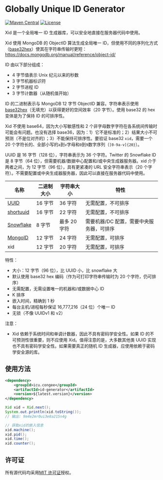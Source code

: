 # Globally Unique ID Generator

[![Maven Central](https://img.shields.io/maven-central/v/icu.congee/id-generator.svg)](https://search.maven.org/search?q=g:icu.congee%20AND%20a:id-generator) [![License](https://img.shields.io/badge/license-MIT-red.svg)](LICENSE)

Xid 是一个全局唯一 ID 生成器库，可以安全地直接在服务器代码中使用。

Xid 使用 MongoDB 的 ObjectID 算法生成全局唯一 ID，但使用不同的序列化方式（[base32hex](https://datatracker.ietf.org/doc/html/rfc4648#page-10)）使其在字符串传输时更短：
https://docs.mongodb.org/manual/reference/object-id/

ID 由以下部分组成：

- 4 字节值表示 Unix 纪元以来的秒数
- 3 字节机器标识符
- 2 字节进程 ID
- 3 字节计数器（从随机值开始）

ID 的二进制表示与 MongoDB 12 字节 ObjectID 兼容。字符串表示使用[base32hex](https://datatracker.ietf.org/doc/html/rfc4648#page-10)（无填充）以获得更好的空间效率（20 字节）。使用 base32 的 hex 变体是为了保持 ID 的可排序性。

Xid 不使用 base64，因为大小写敏感性和 2 个非字母数字字符在各系统间传输时可能会有问题。也没有选择 base36，因为：1）它不是标准的；2）结果大小不可预测（不是位对齐的）；3）不能保持可排序性。要验证 base32 `xid`，需要一个 20 个字符长的、全部小写的`a`到`v`字母和`0`到`9`数字序列（`[0-9a-v]{20}`）。

UUID 是 16 字节（128 位），字符串表示为 36 个字符。Twitter 的 Snowflake ID 是 8 字节（64 位），但需要机器/数据中心配置和/或中央生成器服务器。xid 介于两者之间，为 12 字节（96 位），具有更紧凑的 URL 安全字符串表示（20 个字符）。不需要配置或中央生成器服务器，因此可以直接在服务器代码中使用。

| 名称        | 二进制大小 | 字符串大小   | 特性                                     |
| ----------- | ---------- | ------------ | ---------------------------------------- |
| [UUID]      | 16 字节    | 36 字符      | 无需配置，不可排序                       |
| [shortuuid] | 16 字节    | 22 字符      | 无需配置，不可排序                       |
| [Snowflake] | 8 字节     | 最多 20 字符 | 需要机器/DC 配置，需要中央服务器，可排序 |
| [MongoID]   | 12 字节    | 24 字符      | 无需配置，可排序                         |
| xid         | 12 字节    | 20 字符      | 无需配置，可排序                         |

[UUID]: https://en.wikipedia.org/wiki/Universally_unique_identifier
[shortuuid]: https://github.com/stochastic-technologies/shortuuid
[Snowflake]: https://blog.twitter.com/2010/announcing-snowflake
[MongoID]: https://docs.mongodb.org/manual/reference/object-id/

特性：

- 大小：12 字节（96 位），比 UUID 小，比 snowflake 大
- 默认使用 base32 hex 编码（作为可打印字符串传输时为 20 个字符，仍可排序）
- 无需配置，无需设置唯一的机器和/或数据中心 ID
- K 排序
- 嵌入时间，精确到 1 秒
- 每台主机/进程每秒保证 16,777,216（24 位）个唯一 ID
- 无锁（不像 UUIDv1 和 v2）

注意：

- Xid 依赖于系统时间和单调计数器，因此不具有密码学安全性。如果 ID 的不可预测性很重要，则不应使用 Xid。值得注意的是，大多数其他类 UUID 实现也不具有密码学安全性。如果需要真正的随机 ID 生成器，应使用依赖于密码学安全源的库。

## 使用方法

```xml
<dependency>
    <groupId>icu.congee</groupId>
    <artifactId>id-generator</artifactId>
    <version>${latest.version}</version>
</dependency>
```

```java
Xid xid = Xid.next();
System.out.println(xid.toString());
// 输出: 9m4e2mr0ui3e8a215n4g

// 获取xid的嵌入信息
xid.machine();
xid.pid();
xid.time();
xid.counter();
```

## 许可证

所有源代码均采用[MIT 许可证](LICENSE)授权。
